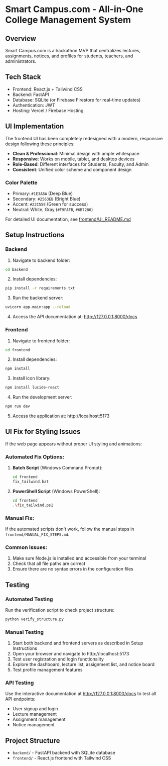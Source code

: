 # Smart Campus.com - All-in-One College Management System

## Overview
Smart Campus.com is a hackathon MVP that centralizes lectures, assignments, notices, and profiles for students, teachers, and administrators.

## Tech Stack
- Frontend: React.js + Tailwind CSS
- Backend: FastAPI
- Database: SQLite (or Firebase Firestore for real-time updates)
- Authentication: JWT
- Hosting: Vercel / Firebase Hosting

## UI Implementation

The frontend UI has been completely redesigned with a modern, responsive design following these principles:

- **Clean & Professional**: Minimal design with ample whitespace
- **Responsive**: Works on mobile, tablet, and desktop devices
- **Role-Based**: Different interfaces for Students, Faculty, and Admin
- **Consistent**: Unified color scheme and component design

### Color Palette
- Primary: `#1E3A8A` (Deep Blue)
- Secondary: `#2563EB` (Bright Blue)
- Accent: `#22C55E` (Green for success)
- Neutral: White, Gray (`#F9FAFB`, `#6B7280`)

For detailed UI documentation, see [frontend/UI_README.md](frontend/UI_README.md)

## Setup Instructions

### Backend
1. Navigate to backend folder:
```bash
cd backend
```

2. Install dependencies:
```bash
pip install -r requirements.txt
```

3. Run the backend server:
```bash
uvicorn app.main:app --reload
```

4. Access the API documentation at: http://127.0.0.1:8000/docs

### Frontend
1. Navigate to frontend folder:
```bash
cd frontend
```

2. Install dependencies:
```bash
npm install
```

3. Install icon library:
```bash
npm install lucide-react
```

4. Run the development server:
```bash
npm run dev
```

5. Access the application at: http://localhost:5173

## UI Fix for Styling Issues

If the web page appears without proper UI styling and animations:

### Automated Fix Options:
1. **Batch Script** (Windows Command Prompt):
   ```bash
   cd frontend
   fix_tailwind.bat
   ```

2. **PowerShell Script** (Windows PowerShell):
   ```bash
   cd frontend
   .\fix_tailwind.ps1
   ```

### Manual Fix:
If the automated scripts don't work, follow the manual steps in `frontend/MANUAL_FIX_STEPS.md`.

### Common Issues:
1. Make sure Node.js is installed and accessible from your terminal
2. Check that all file paths are correct
3. Ensure there are no syntax errors in the configuration files

## Testing

### Automated Testing
Run the verification script to check project structure:
```bash
python verify_structure.py
```

### Manual Testing
1. Start both backend and frontend servers as described in Setup Instructions
2. Open your browser and navigate to http://localhost:5173
3. Test user registration and login functionality
4. Explore the dashboard, lecture list, assignment list, and notice board
5. Test profile management features

### API Testing
Use the interactive documentation at http://127.0.0.1:8000/docs to test all API endpoints:
- User signup and login
- Lecture management
- Assignment management
- Notice management

## Project Structure
- `backend/` - FastAPI backend with SQLite database
- `frontend/` - React.js frontend with Tailwind CSS
